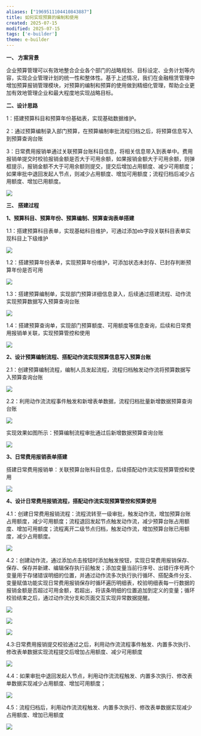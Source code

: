 ```yaml
---
aliases: ["1969511104410843887"]
title: 如何实现预算的编制和使用
created: 2025-07-15
modified: 2025-07-15
tags: ['e-builder']
theme: e-builder
---
```


**一、 方案背景**

企业预算管理可以有效地整合企业各个部门的战略规划、目标设定、业务计划等内容，实现企业管理计划的统一性和整体性。基于上述情况，我们在金融租赁管理中增加预算报销管理模块，对预算的编制和预算的使用做到精细化管理，帮助企业更加有效地管理企业和最大程度地实现战略目标。

**二、设计思路**

1：搭建预算科目和预算年份基础表，实现基础数据维护。

2：通过预算编制录入部门预算，在预算编制审批流程归档之后，将预算信息写入到预算查询台账

3：日常费用报销单通过关联预算台账科目信息，将相关信息带入到表单中。费用报销单提交时校验报销金额是否大于可用余额，如果报销金额大于可用余额，则弹框提示，报销金额不大于可用余额则提交，提交后增加占用额度、减少可用额度；如果审批中退回发起人节点，则减少占用额度、增加可用额度；流程归档后减少占用额度、增加已用额度。

![](0a286c23d8a347ad866cadf57ab04dd5.jpg)

**三、 搭建过程**

**1、预算科目、预算年份、预算编制、预算查询表单搭建**

1.1：搭建预算科目表单，实现基础科目维护，可通过添加eb字段关联科目表单实现科目上下级维护

![](a2c365976488394336ae628aedc539fd.jpg)

1.2：搭建预算年份表单，实现预算年份维护，可添加状态未封存、已封存判断预算年份是否可用

![](20d0fafb6d3bd17446a3d0ee01fb381e.jpg)

1.3：搭建预算编制单，实现部门预算详细信息录入，后续通过搭建流程、动作流实现预算数据写入预算查询台账

**![](bc2d85fba7efbc00cc7dac1147903f23.jpg)**

1.4：搭建预算查询单，实现部门预算额度、可用额度等信息查询，后续和日常费用报销单关联，实现预算管控和使用

![](7cc3975c0c3c63fc61d52738ed84a275.jpg)

**2、设计预算编制流程、搭配动作流实现预算信息写入预算台账**

2.1：创建预算编制流程，编制人员发起流程，流程归档触发动作流将预算数据写入预算查询台账

![](3b8dda6ff4487e211ed7b86f8505ecd5.jpg)

2.2：利用动作流流程事件触发和新增表单数据，流程归档批量新增数据预算查询台账

![](4169236cb46be8fca0ab8b0b239199a5.jpg)

实现效果如图所示：预算编制流程审批通过后新增数据预算查询台账

![](7b897316f825b217c8989fa459806516.jpg)

**3、日常费用报销表单搭建**

搭建日常费用报销单：关联预算台账科目信息，后续搭配动作流实现预算管控和使用

![](6866423fc86b0c0cead8f773078c55f0.jpg)

**4、设计日常费用报销流程，搭配动作流实现预算管控和预算使用**

4.1：创建日常费用报销流程：流程流转至一级审批，触发动作流，增加预算台账占用额度，减少可用额度；流程退回发起节点触发动作流，减少预算台账占用额度、增加可用额度；流程离开二级节点归档，触发动作流，增加预算台账已用额度，减少占用额度。

![](6ffc881edcde1c483a4d3eeb8d3e9308.jpg)

4.2：创建动作流，通过添加点击按钮时添加触发按钮，实现日常费用报销保存、保存、保存并新建、编辑保存执行前触发；添加变量当前行序号、出错行序号两个变量用于存储错误明细的位置，并通过动作流多次执行执行循环、搭配条件分支、变量赋值功能实现日常费用报销保存时循环遍历明细表，校验明细表每一行数据的报销金额是否超过可用金额，若超出，将该条明细的位置追加到定义的变量；循环校验结束之后，通过动作流分支和页面交互实现异常数据提醒。

![](30f9e185599fbf80cbf01c2d74f1af8d.jpg)

![](7dcad24feff58e66cbca2e439b556c26.jpg)

![](dd8c79b8fceaec0a85ebb64d70465bb4.jpg)

4.3:日常费用报销提交校验通过之后，利用动作流流程事件触发、内置多次执行、修改表单数据实现流程提交后增加占用额度、减少可用额度

![](b509ed241a13ea839c428201dae8d2f4.jpg)

4.4：如果审批中退回发起人节点，利用动作流流程触发、内置多次执行、修改表单数据实现减少占用额度、增加可用额度；

![](4a1122cf627123ed29c3de1a8ca357e9.jpg)

4.5：流程归档后，利用动作流流程触发、内置多次执行、修改表单数据实现减少占用额度、增加已用额度

![](19c01392750b688397b31f4b49437f11.jpg)